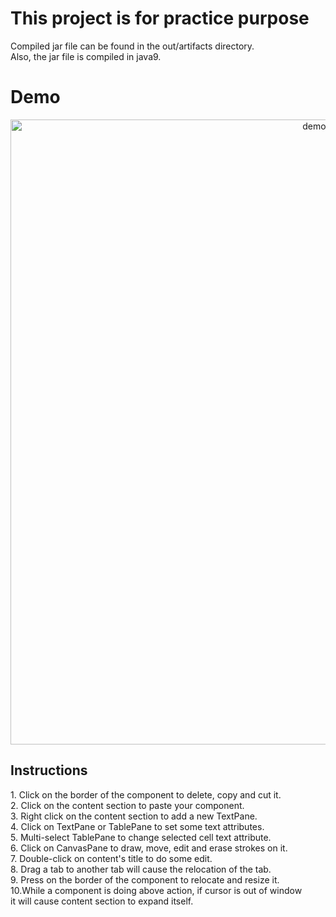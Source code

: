 # This project is for practice purpose
Compiled jar file can be found in the out/artifacts directory. <br />
Also, the jar file is compiled in java9. <br />

<h1>Demo</h1>
<p align="center">
  <img src="https://i.imgur.com/xMX9via.png" width="1000" title="demo image">
</p>

<h2>Instructions</h2>
<p>
      1. Click on the border of the component to delete, copy and cut it.<br/>
      2. Click on the content section to paste your component.<br/>
      3. Right click on the content section to add a new TextPane.<br/>
      4. Click on TextPane or TablePane to set some text attributes.<br/>
      5. Multi-select TablePane to change selected cell text attribute.<br/>
      6. Click on CanvasPane to draw, move, edit and erase strokes on it.<br/>
      7. Double-click on content's title to do some edit.<br/>
      8. Drag a tab to another tab will cause the relocation of the tab.<br/>
      9. Press on the border of the component to relocate and resize it.<br/>
      10.While a component is doing above action, if cursor is out of window<br/>
      it will cause content section to expand itself.<br/>
</p>
